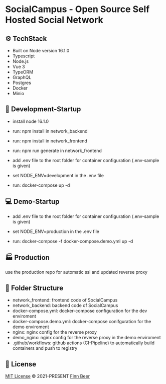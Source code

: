 # SocialCampus - Open Source Self Hosted Social Network

## ⚙️ TechStack

- Built on Node version 16.1.0
- Typescript
- Node.js
- Vue 3
- TypeORM
- GraphQL
- Postgres
- Docker
- Minio

## 🔨 Development-Startup

- install node 16.1.0

- run: npm install in network_backend

- run: npm install in network_frontend

- run: npm run generate in network_frontend

- add .env file to the root folder for container configuration (.env-sample is given)

- set NODE_ENV=development in the .env file

- run: docker-compose up -d

## 💻 Demo-Startup

- add .env file to the root folder for container configuration (.env-sample is given)

- set NODE_ENV=production in the .env file

- run: docker-compose -f docker-compose.demo.yml up -d

## 🏭 Production

use the production repo for automatic ssl and updated reverse proxy

## 📁 Folder Structure

- network_frontend: frontend code of SocialCampus
- network_backend: backend code of SocialCampus
- docker-compose.yml: docker-compose configuration for the dev enviroment
- docker-compose.demo.yml: docker-compose conifguration for the demo enviroment
- nginx: nginx config for the reverse proxy
- demo_nginx: nginx config for the reverse proxy in the demo enviroment
- .github/workflows: github actions (CI-Pipeline) to automatically build containers and push to registry

## 📄 License

[MIT License](https://github.com/HeyImNoxz/network/blob/main/LICENSE) © 2021-PRESENT [Finn Beer](https://github.com/HeyImNoxz)
